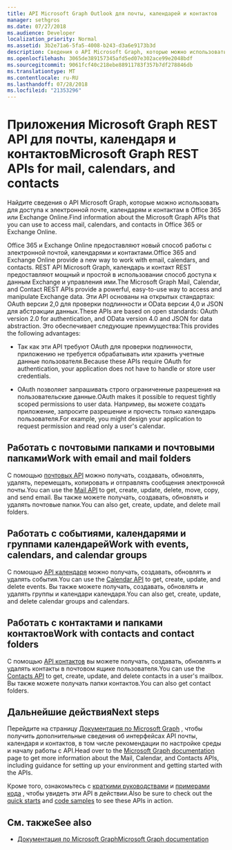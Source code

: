 ```yaml
---
title: API Microsoft Graph Outlook для почты, календарей и контактов
manager: sethgros
ms.date: 07/27/2018
ms.audience: Developer
localization_priority: Normal
ms.assetid: 3b2e71a6-5fa5-4008-b243-d3a6e9173b3d
description: Сведения о API Microsoft Graph, которые можно использовать для доступа к электронной почте, календарям и контактам в Office 365 или Exchange Online.
ms.openlocfilehash: 3065de389157345afd5ed07e302ace99e2048bdf
ms.sourcegitcommit: 9061fcf40c218ebe88911783f357b7df278846db
ms.translationtype: MT
ms.contentlocale: ru-RU
ms.lasthandoff: 07/28/2018
ms.locfileid: "21353296"
---
```

# <a name="microsoft-graph-rest-apis-for-mail-calendars-and-contacts"></a><span data-ttu-id="1df0c-103">Приложения Microsoft Graph REST API для почты, календаря и контактов</span><span class="sxs-lookup"><span data-stu-id="1df0c-103">Microsoft Graph REST APIs for mail, calendars, and contacts</span></span>

<span data-ttu-id="1df0c-104">Найдите сведения о API Microsoft Graph, которые можно использовать для доступа к электронной почте, календарям и контактам в Office 365 или Exchange Online.</span><span class="sxs-lookup"><span data-stu-id="1df0c-104">Find information about the Microsoft Graph APIs that you can use to access mail, calendars, and contacts in Office 365 or Exchange Online.</span></span>

<span data-ttu-id="1df0c-105">Office 365 и Exchange Online предоставляют новый способ работы с электронной почтой, календарями и контактами.</span><span class="sxs-lookup"><span data-stu-id="1df0c-105">Office 365 and Exchange Online provide a new way to work with email, calendars, and contacts.</span></span> <span data-ttu-id="1df0c-106">REST API Microsoft Graph, календарь и контакт REST предоставляют мощный и простой в использовании способ доступа к данным Exchange и управления ими.</span><span class="sxs-lookup"><span data-stu-id="1df0c-106">The Microsoft Graph Mail, Calendar, and Contact REST APIs provide a powerful, easy-to-use way to access and manipulate Exchange data.</span></span> <span data-ttu-id="1df0c-107">Эти API основаны на открытых стандартах: OAuth версии 2,0 для проверки подлинности и OData версии 4,0 и JSON для абстракции данных.</span><span class="sxs-lookup"><span data-stu-id="1df0c-107">These APIs are based on open standards: OAuth version 2.0 for authentication, and OData version 4.0 and JSON for data abstraction.</span></span> <span data-ttu-id="1df0c-108">Это обеспечивает следующие преимущества:</span><span class="sxs-lookup"><span data-stu-id="1df0c-108">This provides the following advantages:</span></span>

- <span data-ttu-id="1df0c-109">Так как эти API требуют OAuth для проверки подлинности, приложению не требуется обрабатывать или хранить учетные данные пользователя.</span><span class="sxs-lookup"><span data-stu-id="1df0c-109">Because these APIs require OAuth for authentication, your application does not have to handle or store user credentials.</span></span>

- <span data-ttu-id="1df0c-110">OAuth позволяет запрашивать строго ограниченные разрешения на пользовательские данные.</span><span class="sxs-lookup"><span data-stu-id="1df0c-110">OAuth makes it possible to request tightly scoped permissions to user data.</span></span> <span data-ttu-id="1df0c-111">Например, вы можете создать приложение, запросите разрешение и прочесть только календарь пользователя.</span><span class="sxs-lookup"><span data-stu-id="1df0c-111">For example, you might design your application to request permission and read only a user's calendar.</span></span>

## <a name="work-with-email-and-mail-folders"></a><span data-ttu-id="1df0c-112">Работать с почтовыми папками и почтовыми папками</span><span class="sxs-lookup"><span data-stu-id="1df0c-112">Work with email and mail folders</span></span>

<span data-ttu-id="1df0c-113">С помощью [почтовых API](https://developer.microsoft.com/graph/docs/concepts/outlook-mail-concept-overview) можно получать, создавать, обновлять, удалять, перемещать, копировать и отправлять сообщения электронной почты.</span><span class="sxs-lookup"><span data-stu-id="1df0c-113">You can use the [Mail API](https://developer.microsoft.com/graph/docs/concepts/outlook-mail-concept-overview) to get, create, update, delete, move, copy, and send email.</span></span> <span data-ttu-id="1df0c-114">Вы также можете получать, создавать, обновлять и удалять почтовые папки.</span><span class="sxs-lookup"><span data-stu-id="1df0c-114">You can also get, create, update, and delete mail folders.</span></span> 
  
## <a name="work-with-events-calendars-and-calendar-groups"></a><span data-ttu-id="1df0c-115">Работать с событиями, календарями и группами календарей</span><span class="sxs-lookup"><span data-stu-id="1df0c-115">Work with events, calendars, and calendar groups</span></span>

<span data-ttu-id="1df0c-116">С помощью [API календаря](https://developer.microsoft.com/graph/docs/concepts/outlook-calendar-concept-overview) можно получать, создавать, обновлять и удалять события.</span><span class="sxs-lookup"><span data-stu-id="1df0c-116">You can use the [Calendar API](https://developer.microsoft.com/graph/docs/concepts/outlook-calendar-concept-overview) to get, create, update, and delete events.</span></span> <span data-ttu-id="1df0c-117">Вы также можете получать, создавать, обновлять и удалять группы и календари календаря.</span><span class="sxs-lookup"><span data-stu-id="1df0c-117">You can also get, create, update, and delete calendar groups and calendars.</span></span> 
  
## <a name="work-with-contacts-and-contact-folders"></a><span data-ttu-id="1df0c-118">Работать с контактами и папками контактов</span><span class="sxs-lookup"><span data-stu-id="1df0c-118">Work with contacts and contact folders</span></span>

<span data-ttu-id="1df0c-119">С помощью [API контактов](https://developer.microsoft.com/graph/docs/concepts/outlook-contacts-concept-overview) вы можете получать, создавать, обновлять и удалять контакты в почтовом ящике пользователя.</span><span class="sxs-lookup"><span data-stu-id="1df0c-119">You can use the [Contacts API](https://developer.microsoft.com/graph/docs/concepts/outlook-contacts-concept-overview) to get, create, update, and delete contacts in a user's mailbox.</span></span> <span data-ttu-id="1df0c-120">Вы также можете получать папки контактов.</span><span class="sxs-lookup"><span data-stu-id="1df0c-120">You can also get contact folders.</span></span> 
  
## <a name="next-steps"></a><span data-ttu-id="1df0c-121">Дальнейшие действия</span><span class="sxs-lookup"><span data-stu-id="1df0c-121">Next steps</span></span>

<span data-ttu-id="1df0c-122">Перейдите на страницу [Документация по Microsoft Graph](https://developer.microsoft.com/graph/docs/concepts/overview) , чтобы получить дополнительные сведения об интерфейсах API почты, календаря и контактов, в том числе рекомендации по настройке среды и началу работы с API.</span><span class="sxs-lookup"><span data-stu-id="1df0c-122">Head over to the [Microsoft Graph documentation](https://developer.microsoft.com/graph/docs/concepts/overview) page to get more information about the Mail, Calendar, and Contacts APIs, including guidance for setting up your environment and getting started with the APIs.</span></span> 

<span data-ttu-id="1df0c-123">Кроме того, ознакомьтесь с [краткими руководствами](https://developer.microsoft.com/graph/quick-start) и [примерами кода](https://developer.microsoft.com/office/gallery/?filterBy=Samples,Microsoft%20Graph) , чтобы увидеть эти API в действии.</span><span class="sxs-lookup"><span data-stu-id="1df0c-123">Also be sure to check out the [quick starts](https://developer.microsoft.com/graph/quick-start) and [code samples](https://developer.microsoft.com/office/gallery/?filterBy=Samples,Microsoft%20Graph) to see these APIs in action.</span></span> 
  
## <a name="see-also"></a><span data-ttu-id="1df0c-124">См. также</span><span class="sxs-lookup"><span data-stu-id="1df0c-124">See also</span></span>

- [<span data-ttu-id="1df0c-125">Документация по Microsoft Graph</span><span class="sxs-lookup"><span data-stu-id="1df0c-125">Microsoft Graph documentation</span></span>](https://developer.microsoft.com/graph/docs/concepts/overview)   

